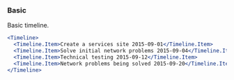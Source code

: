 <demo>

### Basic

Basic timeline.

```jsx live
<Timeline>
  <Timeline.Item>Create a services site 2015-09-01</Timeline.Item>
  <Timeline.Item>Solve initial network problems 2015-09-04</Timeline.Item>
  <Timeline.Item>Technical testing 2015-09-12</Timeline.Item>
  <Timeline.Item>Network problems being solved 2015-09-20</Timeline.Item>
</Timeline>
```

</demo>
